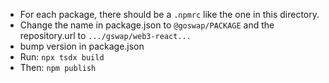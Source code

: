 
* For each package, there should be a `.npmrc` like the one in this directory.
* Change the name in package.json to `@goswap/PACKAGE` and the repository.url to `.../gswap/web3-react...`
* bump version in package.json
* Run: `npx tsdx build`
* Then: `npm publish`

